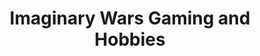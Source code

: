 ---
title: "Imaginary Wars Gaming and Hobbies"
url: /calgary/imaginary-wars-gaming-and-hobbies/
shop: Sport
---
